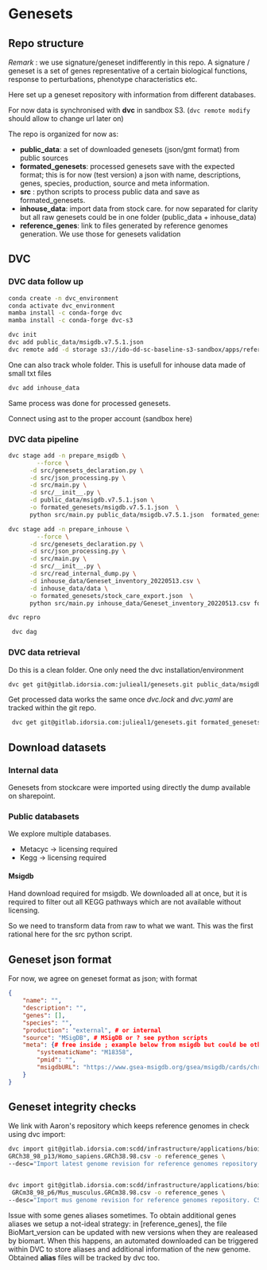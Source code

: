 # Genesets

## Repo structure

 _Remark_ : we use signature/geneset indifferently in this repo. A signature / geneset is a set of genes representative of a certain biological functions, response to perturbations, phenotype characteristics etc.

 Here set up a geneset repository with information from 
 different databases.

For now  data is synchronised with __dvc__ in sandbox S3.
(`dvc remote modify` should allow to change url later on)

The repo is organized for now as:

+ __public_data__:
    a set of downloaded genesets (json/gmt format) from public sources
+ __formated_genesets__:
    processed genesets save with the expected format; this is for now  (test version) a json with name, descriptions, genes, species, production, source and meta information.
+ __src__ :
    python scripts to process public data and save as formated_genesets.
+ __inhouse_data__:
    import data from stock care. for now separated for clarity but all raw genesets could be in one folder (public_data + inhouse_data)
+ __reference_genes__:
    link to files generated by reference genomes generation. We use those for genesets validation

## DVC

### DVC data follow up

```bash
conda create -n dvc_environment
conda activate dvc_environment
mamba install -c conda-forge dvc 
mamba install -c conda-forge dvc-s3
```

```bash
dvc init
dvc add public_data/msigdb.v7.5.1.json
dvc remote add -d storage s3://ido-dd-sc-baseline-s3-sandbox/apps/reference_genesets/
```

One can also track whole folder. This is usefull for inhouse data made of small txt files

```bash
dvc add inhouse_data
```

Same process was done for processed genesets.

Connect using ast to the proper account (sandbox here)

### DVC data pipeline

```bash
dvc stage add -n prepare_msigdb \
        --force \
      -d src/genesets_declaration.py \
      -d src/json_processing.py \
      -d src/main.py \
      -d src/__init__.py \
      -d public_data/msigdb.v7.5.1.json \
      -o formated_genesets/msigdb.v7.5.1.json  \
      python src/main.py public_data/msigdb.v7.5.1.json  formated_genesets/msigdb.v7.5.1.json msigdb
```

```bash
dvc stage add -n prepare_inhouse \
        --force \
      -d src/genesets_declaration.py \
      -d src/json_processing.py \
      -d src/main.py \
      -d src/__init__.py \
      -d src/read_internal_dump.py \
      -d inhouse_data/Geneset_inventory_20220513.csv \
      -d inhouse_data/data \
      -o formated_genesets/stock_care_export.json  \
      python src/main.py inhouse_data/Geneset_inventory_20220513.csv formated_genesets/stock_care_export.json stockcare

```

```bash
dvc repro
```

```bash
 dvc dag
```

### DVC data retrieval

Do this is a clean folder. One only need the dvc installation/environment

```bash
dvc get git@gitlab.idorsia.com:julieal1/genesets.git public_data/msigdb.v7.5.1.json
```

Get processed data works the same once _dvc.lock_ and _dvc.yaml_ are tracked within the git repo.

```bash
 dvc get git@gitlab.idorsia.com:julieal1/genesets.git formated_genesets/msigdb.v7.5.1.json

```

## Download  datasets

### Internal data

Genesets from stockcare were imported using directly the  dump available on sharepoint.

### Public databasets

We explore multiple databases.

+ Metacyc -> licensing required
+ Kegg -> licensing required

#### Msigdb

Hand download required for msigdb. We downloaded all at once, but it is required to filter out all KEGG pathways which are not available without licensing.

So we need to transform data from raw to what we want. This was the first rational here for the src python script.

## Geneset json format

For now, we agree on geneset format as json; with format

```json
{
    "name": "",
    "description": "",
    "genes": [],
    "species": "",
    "production": "external", # or internal
    "source": "MSigDB", # MSigDB or ? see python scripts
    "meta": {# free inside ; example below from msigdb but could be other headers,
        "systematicName": "M18358",
        "pmid": "",
        "msigdbURL": "https://www.gsea-msigdb.org/gsea/msigdb/cards/chr10p11"
    }
}
```

## Geneset integrity checks

We link with Aaron's repository which keeps reference genomes in check using dvc import:

```bash
dvc import git@gitlab.idorsia.com:scdd/infrastructure/applications/bioinformatics/bio-reference-data/reference-genomes.git \
GRCh38_98_p13/Homo_sapiens.GRCh38.98.csv -o reference_genes \
--desc="Import latest genome revision for reference genomes repository. CSV is created by CI/CD of this repo and we sue this to validate the gene names"


dvc import git@gitlab.idorsia.com:scdd/infrastructure/applications/bioinformatics/bio-reference-data/reference-genomes.git \
 GRCm38_98_p6/Mus_musculus.GRCm38.98.csv -o reference_genes \
--desc="Import mus genome revision for reference genomes repository. CSV is created by CI/CD of this repo and we use this to validate the gene names"
```

Issue with some genes aliases sometimes. To obtain additional genes aliases we setup a not-ideal strategy:
in [reference_genes], the file BioMart_version can be updated with new versions when they are realeased by biomart.
When this happens, an automated downloaded can be triggered within DVC to store aliases and additional information of the new genome.
Obtained __alias__ files will be tracked by dvc too.

